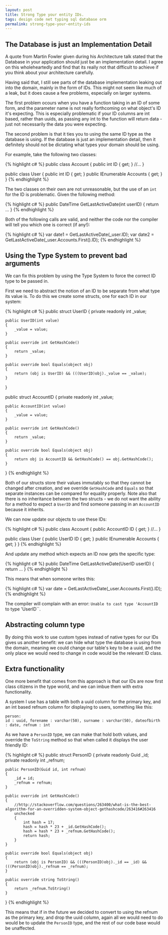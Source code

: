 ```yaml
---
layout: post
title: Strong Type your entity IDs.
tags: design code net typing sql database orm
permalink: strong-type-your-entity-ids
---
```


## The Database is just an Implementation Detail

A quote from Martin Fowler given during his Architecture talk stated that the Database in your application should just be an implementation detail.  I agree on this wholeheartedly and find that its really not that difficult to achieve if you think about your architecture carefully.

Having said that, I still see parts of the database implementation leaking out into the domain, mainly in the form of IDs.  This might not seem like much of a leak, but it does cause a few problems, especially on larger systems.

The first problem ocours when you have a function taking in an ID of some form, and the parameter name is not really forthcoming on what object's ID it's expecting.  This is especially problematic if your ID columns are int based, rather than uuids, as passing any int to the function will return data - just not necessarily the data you were expecting.

The second problem is that it ties you to using the same ID type as the database is using.  If the database is just an implementation detail, then it definitely should not be dictating what types your domain should be using.

For example, take the following two classes:

{% highlight c# %}
public class Account
{
	public int ID { get; }
	//...
}

public class User
{
	public int ID { get; }
	public IEnumerable<Account> Accounts { get; }
}
{% endhighlight %}

The two classes on their own are not unreasonable, but the use of an `int` for the ID is problematic.  Given the following method:

{% highlight c# %}
public DateTime GetLastActiveDate(int userID)
{
	return ...
}
{% endhighlight %}

Both of the following calls are valid, and neither the code nor the compiler will tell you which one is correct (if any!):

{% highlight c# %}
var date1 = GetLastActiveDate(_user.ID);
var date2 = GetLastActiveDate(_user.Accounts.First().ID);
{% endhighlight %}


## Using the Type System to prevent bad arguments

We can fix this problem by using the Type System to force the correct ID type to be passed in.

First we need to abstract the notion of an ID to be separate from what type its value is.  To do this we create some structs, one for each ID in our system:

{% highlight c# %}
public struct UserID
{
	private readonly int _value;

	public UserID(int value)
	{
		_value = value;
	}

	public override int GetHashCode()
	{
		return _value;
	}

	public override bool Equals(object obj)
	{
		return (obj is UserID) && (((UserID)obj)._value == _value);
	}
}

public struct AccountID
{
	private readonly int _value;

	public AccountID(int value)
	{
		_value = value;
	}

	public override int GetHashCode()
	{
		return _value;
	}

	public override bool Equals(object obj)
	{
		return obj is AccountID && GetHashCode() == obj.GetHashCode();
	}
}
{% endhighlight %}

Both of our structs store their values immutably so that they cannot be changed after creation, and we override `GetHashCode` and `Equals` so that separate instances can be compared for equality properly.  Note also that there is no inheritance between the two structs - we do not want the ability for a method to expect a `UserID` and find someone passing in an `AccountID` because it inherits.

We can now update our objects to use these IDs:

{% highlight c# %}
public class Account
{
	public AccountID ID { get; }
	//...
}

public class User
{
	public UserID ID { get; }
	public IEnumerable<Account> Accounts { get; }
}
{% endhighlight %}

And update any method which expects an ID now gets the specific type:

{% highlight c# %}
public DateTime GetLastActiveDate(UserID userID)
{
	return ...
}
{% endhighlight %}

This means that when someone writes this:

{% highlight c# %}
var date = GetLastActiveDate(_user.Accounts.First().ID);
{% endhighlight %}

The compiler will complain with an error: `Unable to cast type 'AccountID` to type 'UserID``.

## Abstracting column type

By doing this work to use custom types instead of native types for our IDs gives us another benefit:  we can hide what type the database is using from the domain, meaning we could change our table's key to be a uuid, and the only place we would need to change in code would be the relevant ID class.

## Extra functionality

One more benefit that comes from this approach is that our IDs are now first class citizens in the type world, and we can imbue them with extra functionality.

A system I use has a table with both a uuid column for the primary key, and an int based refnum column for displaying to users, something like this:

	person:
	id : uuid, forename : varchar(50), surname : varchar(50), dateofbirth : date, refnum : int

As we have a `PersonID` type, we can make that hold both values, and override the `ToString` method so that when called it displays the user friendly ID:

{% highlight c# %}
public struct PersonID
{
	private readonly Guid _id;
	private readonly int _refnum;

	public PersonID(Guid id, int refnum)
	{
		_id = id;
		_refnum = refnum;
	}

	public override int GetHashCode()
	{
		//http://stackoverflow.com/questions/263400/what-is-the-best-algorithm-for-an-overridden-system-object-gethashcode/263416#263416
		unchecked
		{
			int hash = 17;
			hash = hash * 23 + _id.GetHashCode();
			hash = hash * 23 + _refnum.GetHashCode();
			return hash;
		}
	}

	public override bool Equals(object obj)
	{
		return (obj is PersonID) && (((PersonID)obj)._id == _id) && (((PersonID)obj)._refnum == _refnum);
	}

	public override string ToString()
	{
		return _refnum.ToString()
	}
}
{% endhighlight %}

This means that if in the future we decided to convert to using the refnum as the primary key, and drop the uuid column, again all we would need to do would be to update the `PersonID` type, and the rest of our code base would be unaffected.
